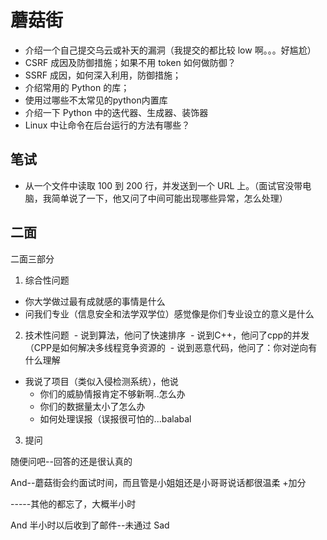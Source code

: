 # 蘑菇街

- 介绍一个自己提交乌云或补天的漏洞（我提交的都比较 low 啊。。。好尴尬）
- CSRF 成因及防御措施；如果不用 token 如何做防御？
- SSRF 成因，如何深入利用，防御措施；
- 介绍常用的 Python 的库；
- 使用过哪些不太常见的python内置库
- 介绍一下 Python 中的迭代器、生成器、装饰器
- Linux 中让命令在后台运行的方法有哪些？

## 笔试

- 从一个文件中读取 100 到 200 行，并发送到一个 URL 上。（面试官没带电脑，我简单说了一下，他又问了中间可能出现哪些异常，怎么处理）

## 二面

二面三部分

1. 综合性问题
  - 你大学做过最有成就感的事情是什么
  - 问我们专业（信息安全和法学双学位）感觉像是你们专业设立的意义是什么
  
2. 技术性问题
  - 说到算法，他问了快速排序
  - 说到C++，他问了cpp的并发（CPP是如何解决多线程竞争资源的
  - 说到恶意代码，他问了：你对逆向有什么理解
  - 我说了项目（类似入侵检测系统），他说
      - 你们的威胁情报肯定不够新啊..怎么办
      - 你们的数据量太小了怎么办
      - 如何处理误报（误报很可怕的...balabal

3. 提问

随便问吧--回答的还是很认真的


And--蘑菇街会约面试时间，而且管是小姐姐还是小哥哥说话都很温柔 +加分

-----其他的都忘了，大概半小时

And 半小时以后收到了邮件--未通过 Sad
